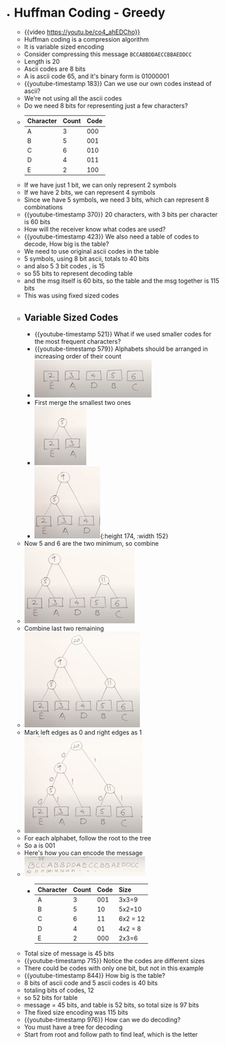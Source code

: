 - # Huffman Coding - Greedy
	- {{video https://youtu.be/co4_ahEDCho}}
	- Huffman coding is a compression algorithm
	- It is variable sized encoding
	- Consider compressing this message `BCCABBDDAECCBBAEDDCC`
	- Length is 20
	- Ascii codes are 8 bits
	- A is ascii code 65, and it's binary form is 01000001
	- {{youtube-timestamp 183}} Can we use our own codes instead of ascii?
	- We're not using all the ascii codes
	- Do we need 8 bits for representing just a few characters?
	- |Character|Count|Code|
	  |--|--|--|
	  |A|3|000|
	  |B|5|001|
	  |C|6|010|
	  |D|4|011|
	  |E|2|100|
	- If we have just 1 bit, we can only represent 2 symbols
	- If we have 2 bits, we can represent 4 symbols
	- Since we have 5 symbols, we need 3 bits, which can represent 8 combinations
	- {{youtube-timestamp 370}} 20 characters, with 3 bits per character is 60 bits
	- How will the receiver know what codes are used?
	- {{youtube-timestamp 423}} We also need a table of codes to decode, How big is the table?
	- We need to use original ascii codes in the table
	- 5 symbols, using 8 bit ascii, totals to 40 bits
	- and also 5 3 bit codes , is 15
	- so 55 bits to represent decoding table
	- and the msg itself is 60 bits, so the table and the msg together is 115 bits
	- This was using fixed sized codes
	- ## Variable Sized Codes
		- {{youtube-timestamp 521}} What if we used smaller codes for the most frequent characters?
		- {{youtube-timestamp 579}} Alphabets should be arranged in increasing order of their count
		- ![Screenshot 2023-03-29 at 5.07.48 PM.png](../assets/Screenshot_2023-03-29_at_5.07.48_PM_1680145686167_0.png)
		- First merge the smallest two ones
		- ![Screenshot 2023-03-29 at 5.06.00 PM.png](../assets/Screenshot_2023-03-29_at_5.06.00_PM_1680145588485_0.png)
		- ![Screenshot 2023-03-29 at 5.06.51 PM.png](../assets/Screenshot_2023-03-29_at_5.06.51_PM_1680145677778_0.png){:height 174, :width 152}
	- Now 5 and 6 are the two minimum, so combine
	- ![Screenshot 2023-03-29 at 5.08.58 PM.png](../assets/Screenshot_2023-03-29_at_5.08.58_PM_1680145756705_0.png)
	- Combine last two remaining
	- ![Screenshot 2023-03-29 at 5.09.37 PM.png](../assets/Screenshot_2023-03-29_at_5.09.37_PM_1680145789487_0.png)
	- Mark left edges as 0 and right edges as 1
	- ![Screenshot 2023-03-29 at 5.12.34 PM.png](../assets/Screenshot_2023-03-29_at_5.12.34_PM_1680146174895_0.png)
	- For each alphabet, follow the root to the tree
	- So a is 001
	- Here's how you can encode the message
	- ![Screenshot 2023-03-29 at 5.18.35 PM.png](../assets/Screenshot_2023-03-29_at_5.18.35_PM_1680146362255_0.png)
		- |Character|Count|Code| Size|
		  |--|--|--|--|
		  |A|3|001| 3x3=9|
		  |B|5|10| 5x2=10 |
		  |C|6|11| 6x2 = 12|
		  |D|4|01| 4x2 = 8|
		  |E|2|000| 2x3=6|
	- Total size of message is 45 bits
	- {{youtube-timestamp 715}} Notice the codes are different sizes
	- There could be codes with only one bit, but not in this example
	- {{youtube-timestamp 844}} How big is the table?
	- 8 bits of ascii code and 5 ascii codes is 40 bits
	- totaling bits of codes, 12
	- so 52 bits for table
	- message = 45 bits, and table is 52 bits, so total size is 97 bits
	- The fixed size encoding was 115 bits
	- {{youtube-timestamp 976}} How can we do decoding?
	- You must have a tree for decoding
	- Start from root and follow path to find leaf, which is the letter